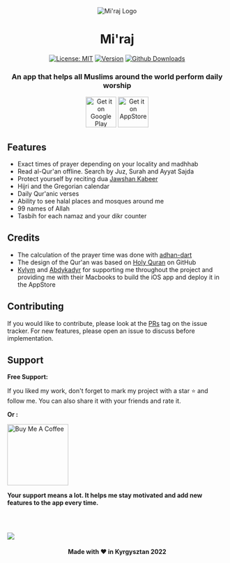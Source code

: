 <div align="center">

<img src="https://github.com/Isko21/Mi-raj/blob/main/assets/img/ic_launcher.png" alt="Mi'raj Logo"/>

# Mi'raj
  
  [![License: MIT](https://img.shields.io/badge/License-MIT-yellow.svg)](https://opensource.org/licenses/MIT)
  [![Version](https://img.shields.io/github/v/release/Isko21/Mi-raj?sort=semver)](https://github.com/Isko21/Mi-raj/releases/latest)
  [![Github Downloads](https://img.shields.io/github/downloads/Isko21/Mi-raj/total?logo=Github)](https://github.com/Isko21/Mi-raj/releases)

  <h3>An app that helps all Muslims around the world perform daily worship</h3>
    
  [<img src="https://github.com/Volorf/Badges/blob/master/Google%20Play/Google%20Play%20Badge.svg"
      alt='Get it on Google Play' height="70">](https://play.google.com/store/apps/details?id=io.isko.dailymuslim)
  [<img src="https://developer.apple.com/assets/elements/badges/download-on-the-app-store.svg"
    alt='Get it on AppStore' height="70">](https://apps.apple.com/app/miraj/id6444370544)
  
  <div align="left">
  
## Features
  * Exact times of prayer depending on your locality and madhhab
  * Read al-Qur'an offline. Search by Juz, Surah and Ayyat Sajda
  * Protect yourself by reciting dua [Jawshan Kabeer](https://en.wikipedia.org/wiki/Jawshan_Kabir#:~:text=Jawshan%20means%20%22steel%20plate%22%20or,war%2C%20instead%20of%20hard%20armor.)
  * Hijri and the Gregorian calendar
  * Daily Qur'anic verses
  * Ability to see halal places and mosques around me
  * 99 names of Allah
  * Tasbih for each namaz and your dikr counter
    
## Credits
  * The calculation of the prayer time was done with [adhan-dart](https://github.com/iamriajul/adhan-dart)
  * The design of the Qur'an was based on [Holy Quran](https://github.com/mhmzdev/the-holy-quran-app) on GitHub
  * [Kylym](https://github.com/kylym1631) and [Abdykadyr](https://github.com/abd1lazov) for supporting me throughout the project and providing me with their Macbooks to build the iOS app and deploy it in the AppStore
  
## Contributing

  If you would like to contribute, please look at the [PRs](https://github.com/Isko21/Mi-raj/issues?q=is%3Aissue+is%3Aopen+label%3A%22PRs+Welcome%22) tag on the issue tracker. For new features, please open an issue to discuss before implementation.
    
## Support
    
**Free Support:**

If you liked my work, don't forget to mark my project with a star :star: and follow me. You can also share it with your friends and rate it.

**Or :**

<a href="https://www.buymeacoffee.com/iskhak" target="_blank"><img src="https://cdn.buymeacoffee.com/buttons/lato-orange.png" alt="Buy Me A Coffee" width="140px" heigh="50px" ></a>

**Your support means a lot. It helps me stay motivated and add new features to the app every time.**
    
    
  ##
  <img src="https://github.com/Isko21/Mi-raj/blob/main/assets/for_play_store/feature-graphivs.jpg" style="margin-top: 30px;"/>
  <div align="center">
  <h4>Made with ❤️ in Kyrgysztan 2022</h4>
</div>
